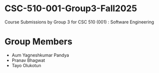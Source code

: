 # CSC-510-001-Group3-Fall2025
Course Submissions by Group 3 for CSC 510 (001) : Software Engineering

# Group Members
- Aum Yagneshkumar Pandya
- Pranav Bhagwat
- Tayo Olukotun
